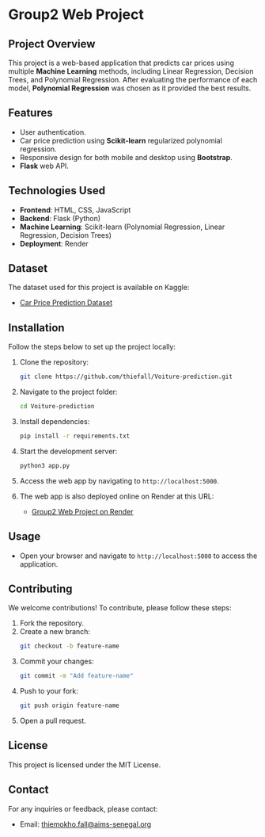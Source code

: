 # Group2 Web Project

## Project Overview
This project is a web-based application that predicts car prices using multiple **Machine Learning** methods, including Linear Regression, Decision Trees, and Polynomial Regression. After evaluating the performance of each model, **Polynomial Regression** was chosen as it provided the best results.

## Features
- User authentication.
- Car price prediction using **Scikit-learn** regularized polynomial regression.
- Responsive design for both mobile and desktop using **Bootstrap**.
- **Flask** web API.

## Technologies Used
- **Frontend**: HTML, CSS, JavaScript
- **Backend**: Flask (Python)
- **Machine Learning**: Scikit-learn (Polynomial Regression, Linear Regression, Decision Trees)
- **Deployment**: Render

## Dataset
The dataset used for this project is available on Kaggle:
- [Car Price Prediction Dataset](https://www.kaggle.com/datasets/hellbuoy/car-price-prediction/data?select=CarPrice_Assignment.csv)

## Installation
Follow the steps below to set up the project locally:

1. Clone the repository:
    ```bash
    git clone https://github.com/thiefall/Voiture-prediction.git
    ```

2. Navigate to the project folder:
    ```bash
    cd Voiture-prediction
    ```

3. Install dependencies:
    ```bash
    pip install -r requirements.txt
    ```

4. Start the development server:
    ```bash
    python3 app.py
    ```

5. Access the web app by navigating to `http://localhost:5000`.

6. The web app is also deployed online on Render at this URL:
   - [Group2 Web Project on Render](https://group2-web-project-flask.onrender.com)

## Usage
- Open your browser and navigate to `http://localhost:5000` to access the application.

## Contributing
We welcome contributions! To contribute, please follow these steps:

1. Fork the repository.
2. Create a new branch:
    ```bash
    git checkout -b feature-name
    ```
3. Commit your changes:
    ```bash
    git commit -m "Add feature-name"
    ```
4. Push to your fork:
    ```bash
    git push origin feature-name
    ```
5. Open a pull request.

## License
This project is licensed under the MIT License.

## Contact
For any inquiries or feedback, please contact:
- Email: [thiemokho.fall@aims-senegal.org](mailto:thiemokho.fall@aims-senengal.org)
